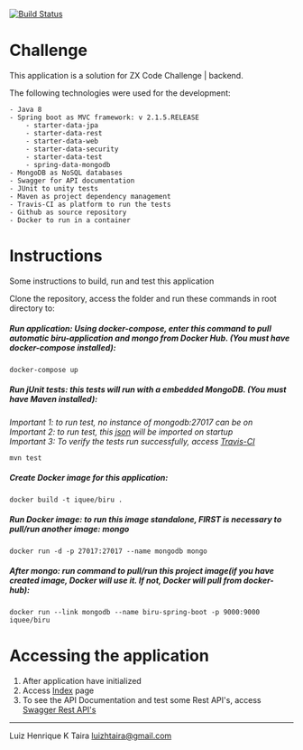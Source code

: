 [![Build Status](https://travis-ci.org/iquee/biru.svg?branch=master)](https://travis-ci.org/iquee/biru)

# Challenge
<p>This application is a solution for ZX Code Challenge | backend.</p>
<p>The following technologies were used for the development:</p>
 	
	- Java 8
	- Spring boot as MVC framework: v 2.1.5.RELEASE
		- starter-data-jpa
		- starter-data-rest
		- starter-data-web
		- starter-data-security
		- starter-data-test
		- spring-data-mongodb
	- MongoDB as NoSQL databases					
	- Swagger for API documentation
	- JUnit to unity tests
	- Maven as project dependency management
	- Travis-CI as platform to run the tests
	- Github as source repository
	- Docker to run in a container 

# Instructions
<p>Some instructions to build, run and test this application</p>
<p>Clone the repository, access the folder and run these commands in root directory to:</p>

##### Run application: Using docker-compose, enter this command to pull automatic biru-application and mongo from Docker Hub. <strong>(You must have docker-compose installed)</strong>:
	docker-compose up

##### Run jUnit tests: this tests will run with a embedded MongoDB. <strong>(You must have Maven installed)</strong>:
<em>Important 1: to run test, no instance of mongodb:27017 can be on</em><br>
<em>Important 2: to run test, this [json](https://github.com/ZXVentures/code-challenge/blob/master/files/pdvs.json) will be imported on startup</em><br>
<em>Important 3: To verify the tests run successfully, access [Travis-CI](https://travis-ci.org/iquee/biru)</em><br>

	mvn test

##### Create Docker image for this application:
	docker build -t iquee/biru .

##### Run Docker image: to run this image standalone, FIRST is necessary to pull/run another image: mongo
	docker run -d -p 27017:27017 --name mongodb mongo

##### After mongo: run command to pull/run this project image(if you have created image, Docker will use it. If not, Docker will pull from docker-hub):
	docker run --link mongodb --name biru-spring-boot -p 9000:9000 iquee/biru


# Accessing the application
1. After application have initialized
2. Access [Index](http://localhost:9000) page
3. To see the API Documentation and test some Rest API's, access [Swagger Rest API's](http://localhost:9000/swagger-ui.html)

___


Luiz Henrique K Taira
luizhtaira@gmail.com
